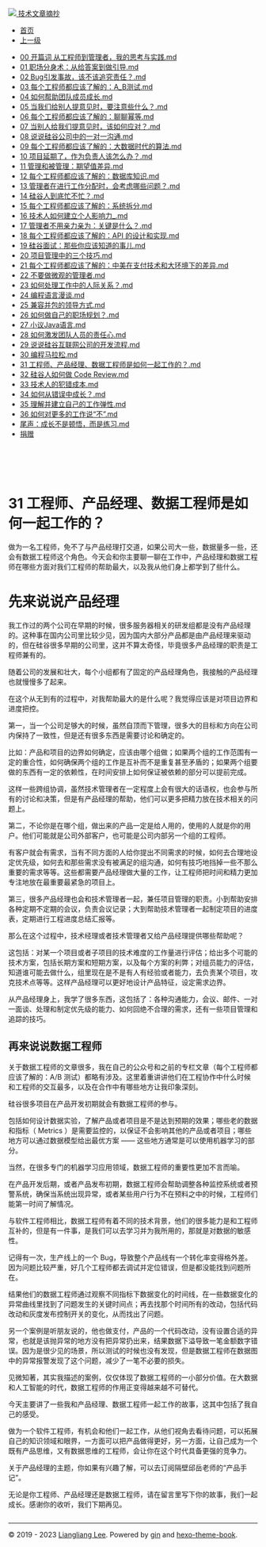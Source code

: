 <!DOCTYPE html>

<html xmlns="http://www.w3.org/1999/xhtml">
<head>
<head>
<meta content="text/html; charset=utf-8" http-equiv="Content-Type"/>
<meta content="width=device-width, initial-scale=1, maximum-scale=1.0, user-scalable=no" name="viewport"/>
<meta content="zh-cn" http-equiv="content-language"/>
<meta content="31 工程师、产品经理、数据工程师是如何一起工作的？" name="description"/>
<link href="/static/favicon.png" rel="icon"/>
<title>31 工程师、产品经理、数据工程师是如何一起工作的？ </title>
<link href="/static/index.css" rel="stylesheet"/>
<link href="/static/highlight.min.css" rel="stylesheet"/>
<script src="/static/highlight.min.js"></script>
<meta content="Hexo 4.2.0" name="generator"/>

</head>
<body>
<div class="book-container">
<div class="book-sidebar">
<div class="book-brand">
<a href="/">
<img src="/static/favicon.png"/>
<span>技术文章摘抄</span>
</a>
</div>
<div class="book-menu uncollapsible">
<ul class="uncollapsible">
<li><a class="current-tab" href="/">首页</a></li>
<li><a href="../">上一级</a></li>
</ul>
<ul class="uncollapsible">
<li>
<a class="menu-item" href="/%e4%b8%93%e6%a0%8f/%e6%9c%b1%e8%b5%9f%e7%9a%84%e6%8a%80%e6%9c%af%e7%ae%a1%e7%90%86%e8%af%be/00%20%e5%bc%80%e7%af%87%e8%af%8d%20%e4%bb%8e%e5%b7%a5%e7%a8%8b%e5%b8%88%e5%88%b0%e7%ae%a1%e7%90%86%e8%80%85%ef%bc%8c%e6%88%91%e7%9a%84%e6%80%9d%e8%80%83%e4%b8%8e%e5%ae%9e%e8%b7%b5.md" id="00 开篇词 从工程师到管理者，我的思考与实践.md">00 开篇词 从工程师到管理者，我的思考与实践.md</a>
</li>
<li>
<a class="menu-item" href="/%e4%b8%93%e6%a0%8f/%e6%9c%b1%e8%b5%9f%e7%9a%84%e6%8a%80%e6%9c%af%e7%ae%a1%e7%90%86%e8%af%be/01%20%e8%81%8c%e5%9c%ba%e5%88%86%e8%ba%ab%e6%9c%af%ef%bc%9a%e4%bb%8e%e7%bb%99%e7%ad%94%e6%a1%88%e5%88%b0%e5%81%9a%e5%bc%95%e5%af%bc.md" id="01 职场分身术：从给答案到做引导.md">01 职场分身术：从给答案到做引导.md</a>
</li>
<li>
<a class="menu-item" href="/%e4%b8%93%e6%a0%8f/%e6%9c%b1%e8%b5%9f%e7%9a%84%e6%8a%80%e6%9c%af%e7%ae%a1%e7%90%86%e8%af%be/02%20Bug%e5%bc%95%e5%8f%91%e4%ba%8b%e6%95%85%ef%bc%8c%e8%af%a5%e4%b8%8d%e8%af%a5%e8%bf%bd%e7%a9%b6%e8%b4%a3%e4%bb%bb%ef%bc%9f.md" id="02 Bug引发事故，该不该追究责任？.md">02 Bug引发事故，该不该追究责任？.md</a>
</li>
<li>
<a class="menu-item" href="/%e4%b8%93%e6%a0%8f/%e6%9c%b1%e8%b5%9f%e7%9a%84%e6%8a%80%e6%9c%af%e7%ae%a1%e7%90%86%e8%af%be/03%20%e6%af%8f%e4%b8%aa%e5%b7%a5%e7%a8%8b%e5%b8%88%e9%83%bd%e5%ba%94%e8%af%a5%e4%ba%86%e8%a7%a3%e7%9a%84%ef%bc%9aA_B%e6%b5%8b%e8%af%95.md" id="03 每个工程师都应该了解的：A_B测试.md">03 每个工程师都应该了解的：A_B测试.md</a>
</li>
<li>
<a class="menu-item" href="/%e4%b8%93%e6%a0%8f/%e6%9c%b1%e8%b5%9f%e7%9a%84%e6%8a%80%e6%9c%af%e7%ae%a1%e7%90%86%e8%af%be/04%20%e5%a6%82%e4%bd%95%e5%b8%ae%e5%8a%a9%e5%9b%a2%e9%98%9f%e6%88%90%e5%91%98%e6%88%90%e9%95%bf.md" id="04 如何帮助团队成员成长.md">04 如何帮助团队成员成长.md</a>
</li>
<li>
<a class="menu-item" href="/%e4%b8%93%e6%a0%8f/%e6%9c%b1%e8%b5%9f%e7%9a%84%e6%8a%80%e6%9c%af%e7%ae%a1%e7%90%86%e8%af%be/05%20%e5%bd%93%e6%88%91%e4%bb%ac%e7%bb%99%e5%88%ab%e4%ba%ba%e6%8f%90%e6%84%8f%e8%a7%81%e6%97%b6%ef%bc%8c%e8%a6%81%e6%b3%a8%e6%84%8f%e4%ba%9b%e4%bb%80%e4%b9%88%ef%bc%9f.md" id="05 当我们给别人提意见时，要注意些什么？.md">05 当我们给别人提意见时，要注意些什么？.md</a>
</li>
<li>
<a class="menu-item" href="/%e4%b8%93%e6%a0%8f/%e6%9c%b1%e8%b5%9f%e7%9a%84%e6%8a%80%e6%9c%af%e7%ae%a1%e7%90%86%e8%af%be/06%20%e6%af%8f%e4%b8%aa%e5%b7%a5%e7%a8%8b%e5%b8%88%e9%83%bd%e5%ba%94%e8%af%a5%e4%ba%86%e8%a7%a3%e7%9a%84%ef%bc%9a%e8%81%8a%e8%81%8a%e5%b9%82%e7%ad%89.md" id="06 每个工程师都应该了解的：聊聊幂等.md">06 每个工程师都应该了解的：聊聊幂等.md</a>
</li>
<li>
<a class="menu-item" href="/%e4%b8%93%e6%a0%8f/%e6%9c%b1%e8%b5%9f%e7%9a%84%e6%8a%80%e6%9c%af%e7%ae%a1%e7%90%86%e8%af%be/07%20%e5%bd%93%e5%88%ab%e4%ba%ba%e7%bb%99%e6%88%91%e4%bb%ac%e6%8f%90%e6%84%8f%e8%a7%81%e6%97%b6%ef%bc%8c%e8%af%a5%e5%a6%82%e4%bd%95%e5%ba%94%e5%af%b9%ef%bc%9f.md" id="07 当别人给我们提意见时，该如何应对？.md">07 当别人给我们提意见时，该如何应对？.md</a>
</li>
<li>
<a class="menu-item" href="/%e4%b8%93%e6%a0%8f/%e6%9c%b1%e8%b5%9f%e7%9a%84%e6%8a%80%e6%9c%af%e7%ae%a1%e7%90%86%e8%af%be/08%20%e8%af%b4%e8%af%b4%e7%a1%85%e8%b0%b7%e5%85%ac%e5%8f%b8%e4%b8%ad%e7%9a%84%e4%b8%80%e5%af%b9%e4%b8%80%e6%b2%9f%e9%80%9a.md" id="08 说说硅谷公司中的一对一沟通.md">08 说说硅谷公司中的一对一沟通.md</a>
</li>
<li>
<a class="menu-item" href="/%e4%b8%93%e6%a0%8f/%e6%9c%b1%e8%b5%9f%e7%9a%84%e6%8a%80%e6%9c%af%e7%ae%a1%e7%90%86%e8%af%be/09%20%e6%af%8f%e4%b8%aa%e5%b7%a5%e7%a8%8b%e5%b8%88%e9%83%bd%e5%ba%94%e8%af%a5%e4%ba%86%e8%a7%a3%e7%9a%84%ef%bc%9a%e5%a4%a7%e6%95%b0%e6%8d%ae%e6%97%b6%e4%bb%a3%e7%9a%84%e7%ae%97%e6%b3%95.md" id="09 每个工程师都应该了解的：大数据时代的算法.md">09 每个工程师都应该了解的：大数据时代的算法.md</a>
</li>
<li>
<a class="menu-item" href="/%e4%b8%93%e6%a0%8f/%e6%9c%b1%e8%b5%9f%e7%9a%84%e6%8a%80%e6%9c%af%e7%ae%a1%e7%90%86%e8%af%be/10%20%e9%a1%b9%e7%9b%ae%e5%bb%b6%e6%9c%9f%e4%ba%86%ef%bc%8c%e4%bd%9c%e4%b8%ba%e8%b4%9f%e8%b4%a3%e4%ba%ba%e8%af%a5%e6%80%8e%e4%b9%88%e5%8a%9e%ef%bc%9f.md" id="10 项目延期了，作为负责人该怎么办？.md">10 项目延期了，作为负责人该怎么办？.md</a>
</li>
<li>
<a class="menu-item" href="/%e4%b8%93%e6%a0%8f/%e6%9c%b1%e8%b5%9f%e7%9a%84%e6%8a%80%e6%9c%af%e7%ae%a1%e7%90%86%e8%af%be/11%20%e7%ae%a1%e7%90%86%e5%92%8c%e8%a2%ab%e7%ae%a1%e7%90%86%ef%bc%9a%e6%9c%9f%e6%9c%9b%e5%80%bc%e5%b7%ae%e5%bc%82.md" id="11 管理和被管理：期望值差异.md">11 管理和被管理：期望值差异.md</a>
</li>
<li>
<a class="menu-item" href="/%e4%b8%93%e6%a0%8f/%e6%9c%b1%e8%b5%9f%e7%9a%84%e6%8a%80%e6%9c%af%e7%ae%a1%e7%90%86%e8%af%be/12%20%e6%af%8f%e4%b8%aa%e5%b7%a5%e7%a8%8b%e5%b8%88%e9%83%bd%e5%ba%94%e8%af%a5%e4%ba%86%e8%a7%a3%e7%9a%84%ef%bc%9a%e6%95%b0%e6%8d%ae%e5%ba%93%e7%9f%a5%e8%af%86.md" id="12 每个工程师都应该了解的：数据库知识.md">12 每个工程师都应该了解的：数据库知识.md</a>
</li>
<li>
<a class="menu-item" href="/%e4%b8%93%e6%a0%8f/%e6%9c%b1%e8%b5%9f%e7%9a%84%e6%8a%80%e6%9c%af%e7%ae%a1%e7%90%86%e8%af%be/13%20%e7%ae%a1%e7%90%86%e8%80%85%e5%9c%a8%e8%bf%9b%e8%a1%8c%e5%b7%a5%e4%bd%9c%e5%88%86%e9%85%8d%e6%97%b6%ef%bc%8c%e4%bc%9a%e8%80%83%e8%99%91%e5%93%aa%e4%ba%9b%e9%97%ae%e9%a2%98%ef%bc%9f.md" id="13 管理者在进行工作分配时，会考虑哪些问题？.md">13 管理者在进行工作分配时，会考虑哪些问题？.md</a>
</li>
<li>
<a class="menu-item" href="/%e4%b8%93%e6%a0%8f/%e6%9c%b1%e8%b5%9f%e7%9a%84%e6%8a%80%e6%9c%af%e7%ae%a1%e7%90%86%e8%af%be/14%20%e7%a1%85%e8%b0%b7%e4%ba%ba%e5%88%b0%e5%ba%95%e5%bf%99%e4%b8%8d%e5%bf%99%ef%bc%9f.md" id="14 硅谷人到底忙不忙？.md">14 硅谷人到底忙不忙？.md</a>
</li>
<li>
<a class="menu-item" href="/%e4%b8%93%e6%a0%8f/%e6%9c%b1%e8%b5%9f%e7%9a%84%e6%8a%80%e6%9c%af%e7%ae%a1%e7%90%86%e8%af%be/15%20%e6%af%8f%e4%b8%aa%e5%b7%a5%e7%a8%8b%e5%b8%88%e9%83%bd%e5%ba%94%e8%af%a5%e4%ba%86%e8%a7%a3%e7%9a%84%ef%bc%9a%e7%b3%bb%e7%bb%9f%e6%8b%86%e5%88%86.md" id="15 每个工程师都应该了解的：系统拆分.md">15 每个工程师都应该了解的：系统拆分.md</a>
</li>
<li>
<a class="menu-item" href="/%e4%b8%93%e6%a0%8f/%e6%9c%b1%e8%b5%9f%e7%9a%84%e6%8a%80%e6%9c%af%e7%ae%a1%e7%90%86%e8%af%be/16%20%e6%8a%80%e6%9c%af%e4%ba%ba%e5%a6%82%e4%bd%95%e5%bb%ba%e7%ab%8b%e4%b8%aa%e4%ba%ba%e5%bd%b1%e5%93%8d%e5%8a%9b_.md" id="16 技术人如何建立个人影响力_.md">16 技术人如何建立个人影响力_.md</a>
</li>
<li>
<a class="menu-item" href="/%e4%b8%93%e6%a0%8f/%e6%9c%b1%e8%b5%9f%e7%9a%84%e6%8a%80%e6%9c%af%e7%ae%a1%e7%90%86%e8%af%be/17%20%e7%ae%a1%e7%90%86%e8%80%85%e4%b8%8d%e7%94%a8%e4%ba%b2%e5%8a%9b%e4%ba%b2%e4%b8%ba%ef%bc%9a%e5%85%b3%e9%94%ae%e6%98%af%e4%bb%80%e4%b9%88%ef%bc%9f.md" id="17 管理者不用亲力亲为：关键是什么？.md">17 管理者不用亲力亲为：关键是什么？.md</a>
</li>
<li>
<a class="menu-item" href="/%e4%b8%93%e6%a0%8f/%e6%9c%b1%e8%b5%9f%e7%9a%84%e6%8a%80%e6%9c%af%e7%ae%a1%e7%90%86%e8%af%be/18%20%e6%af%8f%e4%b8%aa%e5%b7%a5%e7%a8%8b%e5%b8%88%e9%83%bd%e5%ba%94%e8%af%a5%e4%ba%86%e8%a7%a3%e7%9a%84%ef%bc%9aAPI%20%e7%9a%84%e8%ae%be%e8%ae%a1%e5%92%8c%e5%ae%9e%e7%8e%b0.md" id="18 每个工程师都应该了解的：API 的设计和实现.md">18 每个工程师都应该了解的：API 的设计和实现.md</a>
</li>
<li>
<a class="menu-item" href="/%e4%b8%93%e6%a0%8f/%e6%9c%b1%e8%b5%9f%e7%9a%84%e6%8a%80%e6%9c%af%e7%ae%a1%e7%90%86%e8%af%be/19%20%e7%a1%85%e8%b0%b7%e9%9d%a2%e8%af%95%ef%bc%9a%e9%82%a3%e4%ba%9b%e4%bd%a0%e5%ba%94%e8%af%a5%e7%9f%a5%e9%81%93%e7%9a%84%e4%ba%8b%e5%84%bf.md" id="19 硅谷面试：那些你应该知道的事儿.md">19 硅谷面试：那些你应该知道的事儿.md</a>
</li>
<li>
<a class="menu-item" href="/%e4%b8%93%e6%a0%8f/%e6%9c%b1%e8%b5%9f%e7%9a%84%e6%8a%80%e6%9c%af%e7%ae%a1%e7%90%86%e8%af%be/20%20%e9%a1%b9%e7%9b%ae%e7%ae%a1%e7%90%86%e4%b8%ad%e7%9a%84%e4%b8%89%e4%b8%aa%e6%8a%80%e5%b7%a7.md" id="20 项目管理中的三个技巧.md">20 项目管理中的三个技巧.md</a>
</li>
<li>
<a class="menu-item" href="/%e4%b8%93%e6%a0%8f/%e6%9c%b1%e8%b5%9f%e7%9a%84%e6%8a%80%e6%9c%af%e7%ae%a1%e7%90%86%e8%af%be/21%20%e6%af%8f%e4%b8%aa%e5%b7%a5%e7%a8%8b%e5%b8%88%e9%83%bd%e5%ba%94%e8%af%a5%e4%ba%86%e8%a7%a3%e7%9a%84%ef%bc%9a%e4%b8%ad%e7%be%8e%e5%9c%a8%e6%94%af%e4%bb%98%e6%8a%80%e6%9c%af%e5%92%8c%e5%a4%a7%e7%8e%af%e5%a2%83%e4%b8%8b%e7%9a%84%e5%b7%ae%e5%bc%82.md" id="21 每个工程师都应该了解的：中美在支付技术和大环境下的差异.md">21 每个工程师都应该了解的：中美在支付技术和大环境下的差异.md</a>
</li>
<li>
<a class="menu-item" href="/%e4%b8%93%e6%a0%8f/%e6%9c%b1%e8%b5%9f%e7%9a%84%e6%8a%80%e6%9c%af%e7%ae%a1%e7%90%86%e8%af%be/22%20%e4%b8%8d%e8%a6%81%e5%81%9a%e5%be%ae%e8%a7%82%e7%9a%84%e7%ae%a1%e7%90%86%e8%80%85.md" id="22 不要做微观的管理者.md">22 不要做微观的管理者.md</a>
</li>
<li>
<a class="menu-item" href="/%e4%b8%93%e6%a0%8f/%e6%9c%b1%e8%b5%9f%e7%9a%84%e6%8a%80%e6%9c%af%e7%ae%a1%e7%90%86%e8%af%be/23%20%e5%a6%82%e4%bd%95%e5%a4%84%e7%90%86%e5%b7%a5%e4%bd%9c%e4%b8%ad%e7%9a%84%e4%ba%ba%e9%99%85%e5%85%b3%e7%b3%bb%ef%bc%9f.md" id="23 如何处理工作中的人际关系？.md">23 如何处理工作中的人际关系？.md</a>
</li>
<li>
<a class="menu-item" href="/%e4%b8%93%e6%a0%8f/%e6%9c%b1%e8%b5%9f%e7%9a%84%e6%8a%80%e6%9c%af%e7%ae%a1%e7%90%86%e8%af%be/24%20%e7%bc%96%e7%a8%8b%e8%af%ad%e8%a8%80%e6%bc%ab%e8%b0%88.md" id="24 编程语言漫谈.md">24 编程语言漫谈.md</a>
</li>
<li>
<a class="menu-item" href="/%e4%b8%93%e6%a0%8f/%e6%9c%b1%e8%b5%9f%e7%9a%84%e6%8a%80%e6%9c%af%e7%ae%a1%e7%90%86%e8%af%be/25%20%e5%85%bc%e5%ae%b9%e5%b9%b6%e5%8c%85%e7%9a%84%e9%a2%86%e5%af%bc%e6%96%b9%e5%bc%8f.md" id="25 兼容并包的领导方式.md">25 兼容并包的领导方式.md</a>
</li>
<li>
<a class="menu-item" href="/%e4%b8%93%e6%a0%8f/%e6%9c%b1%e8%b5%9f%e7%9a%84%e6%8a%80%e6%9c%af%e7%ae%a1%e7%90%86%e8%af%be/26%20%e5%a6%82%e4%bd%95%e5%81%9a%e8%87%aa%e5%b7%b1%e7%9a%84%e8%81%8c%e5%9c%ba%e8%a7%84%e5%88%92%ef%bc%9f.md" id="26 如何做自己的职场规划？.md">26 如何做自己的职场规划？.md</a>
</li>
<li>
<a class="menu-item" href="/%e4%b8%93%e6%a0%8f/%e6%9c%b1%e8%b5%9f%e7%9a%84%e6%8a%80%e6%9c%af%e7%ae%a1%e7%90%86%e8%af%be/27%20%e5%b0%8f%e8%ae%aeJava%e8%af%ad%e8%a8%80.md" id="27 小议Java语言.md">27 小议Java语言.md</a>
</li>
<li>
<a class="menu-item" href="/%e4%b8%93%e6%a0%8f/%e6%9c%b1%e8%b5%9f%e7%9a%84%e6%8a%80%e6%9c%af%e7%ae%a1%e7%90%86%e8%af%be/28%20%e5%a6%82%e4%bd%95%e6%bf%80%e5%8f%91%e5%9b%a2%e9%98%9f%e4%ba%ba%e5%91%98%e7%9a%84%e8%b4%a3%e4%bb%bb%e5%bf%83.md" id="28 如何激发团队人员的责任心.md">28 如何激发团队人员的责任心.md</a>
</li>
<li>
<a class="menu-item" href="/%e4%b8%93%e6%a0%8f/%e6%9c%b1%e8%b5%9f%e7%9a%84%e6%8a%80%e6%9c%af%e7%ae%a1%e7%90%86%e8%af%be/29%20%e8%af%b4%e8%af%b4%e7%a1%85%e8%b0%b7%e4%ba%92%e8%81%94%e7%bd%91%e5%85%ac%e5%8f%b8%e7%9a%84%e5%bc%80%e5%8f%91%e6%b5%81%e7%a8%8b.md" id="29 说说硅谷互联网公司的开发流程.md">29 说说硅谷互联网公司的开发流程.md</a>
</li>
<li>
<a class="menu-item" href="/%e4%b8%93%e6%a0%8f/%e6%9c%b1%e8%b5%9f%e7%9a%84%e6%8a%80%e6%9c%af%e7%ae%a1%e7%90%86%e8%af%be/30%20%e7%bc%96%e7%a8%8b%e9%a9%ac%e6%8b%89%e6%9d%be.md" id="30 编程马拉松.md">30 编程马拉松.md</a>
</li>
<li>
<a class="menu-item" href="/%e4%b8%93%e6%a0%8f/%e6%9c%b1%e8%b5%9f%e7%9a%84%e6%8a%80%e6%9c%af%e7%ae%a1%e7%90%86%e8%af%be/31%20%e5%b7%a5%e7%a8%8b%e5%b8%88%e3%80%81%e4%ba%a7%e5%93%81%e7%bb%8f%e7%90%86%e3%80%81%e6%95%b0%e6%8d%ae%e5%b7%a5%e7%a8%8b%e5%b8%88%e6%98%af%e5%a6%82%e4%bd%95%e4%b8%80%e8%b5%b7%e5%b7%a5%e4%bd%9c%e7%9a%84%ef%bc%9f.md" id="31 工程师、产品经理、数据工程师是如何一起工作的？.md">31 工程师、产品经理、数据工程师是如何一起工作的？.md</a>
</li>
<li>
<a class="menu-item" href="/%e4%b8%93%e6%a0%8f/%e6%9c%b1%e8%b5%9f%e7%9a%84%e6%8a%80%e6%9c%af%e7%ae%a1%e7%90%86%e8%af%be/32%20%e7%a1%85%e8%b0%b7%e4%ba%ba%e5%a6%82%e4%bd%95%e5%81%9a%20Code%20Review.md" id="32 硅谷人如何做 Code Review.md">32 硅谷人如何做 Code Review.md</a>
</li>
<li>
<a class="menu-item" href="/%e4%b8%93%e6%a0%8f/%e6%9c%b1%e8%b5%9f%e7%9a%84%e6%8a%80%e6%9c%af%e7%ae%a1%e7%90%86%e8%af%be/33%20%e6%8a%80%e6%9c%af%e4%ba%ba%e7%9a%84%e7%8a%af%e9%94%99%e6%88%90%e6%9c%ac.md" id="33 技术人的犯错成本.md">33 技术人的犯错成本.md</a>
</li>
<li>
<a class="menu-item" href="/%e4%b8%93%e6%a0%8f/%e6%9c%b1%e8%b5%9f%e7%9a%84%e6%8a%80%e6%9c%af%e7%ae%a1%e7%90%86%e8%af%be/34%20%e5%a6%82%e4%bd%95%e4%bb%8e%e9%94%99%e8%af%af%e4%b8%ad%e6%88%90%e9%95%bf%ef%bc%9f.md" id="34 如何从错误中成长？.md">34 如何从错误中成长？.md</a>
</li>
<li>
<a class="menu-item" href="/%e4%b8%93%e6%a0%8f/%e6%9c%b1%e8%b5%9f%e7%9a%84%e6%8a%80%e6%9c%af%e7%ae%a1%e7%90%86%e8%af%be/35%20%e7%90%86%e8%a7%a3%e5%b9%b6%e5%bb%ba%e7%ab%8b%e8%87%aa%e5%b7%b1%e7%9a%84%e5%b7%a5%e4%bd%9c%e5%bc%b9%e6%80%a7.md" id="35 理解并建立自己的工作弹性.md">35 理解并建立自己的工作弹性.md</a>
</li>
<li>
<a class="menu-item" href="/%e4%b8%93%e6%a0%8f/%e6%9c%b1%e8%b5%9f%e7%9a%84%e6%8a%80%e6%9c%af%e7%ae%a1%e7%90%86%e8%af%be/36%20%e5%a6%82%e4%bd%95%e5%af%b9%e6%9b%b4%e5%a4%9a%e7%9a%84%e5%b7%a5%e4%bd%9c%e8%af%b4%e2%80%9c%e4%b8%8d%e2%80%9d.md" id="36 如何对更多的工作说“不”.md">36 如何对更多的工作说“不”.md</a>
</li>
<li>
<a class="menu-item" href="/%e4%b8%93%e6%a0%8f/%e6%9c%b1%e8%b5%9f%e7%9a%84%e6%8a%80%e6%9c%af%e7%ae%a1%e7%90%86%e8%af%be/%e5%b0%be%e5%a3%b0%ef%bc%9a%e6%88%90%e9%95%bf%e4%b8%8d%e6%98%af%e9%a1%bf%e6%82%9f%ef%bc%8c%e8%80%8c%e6%98%af%e7%bb%83%e4%b9%a0.md" id="尾声：成长不是顿悟，而是练习.md">尾声：成长不是顿悟，而是练习.md</a>
</li>
<li><a href="/assets/捐赠.md">捐赠</a></li>
</ul>
</div>
</div>
<div class="sidebar-toggle" onclick="sidebar_toggle()" onmouseleave="remove_inner()" onmouseover="add_inner()">
<div class="sidebar-toggle-inner"></div>
</div>
<div class="off-canvas-content">
<div class="columns">
<div class="column col-12 col-lg-12">
<div class="book-navbar">
<header class="navbar">
<section class="navbar-section">
<a onclick="open_sidebar()">
<i class="icon icon-menu"></i>
</a>
</section>
</header>
</div>
<div class="book-content" style="max-width: 960px; margin: 0 auto;
    overflow-x: auto;
    overflow-y: hidden;">
<div class="book-post">

<p align="center" id="tip"></p>
<h1 class="title" data-id="31 工程师、产品经理、数据工程师是如何一起工作的？" id="title">31 工程师、产品经理、数据工程师是如何一起工作的？</h1>
<div><p>做为一名工程师，免不了与产品经理打交道，如果公司大一些，数据量多一些，还会有数据工程师这个角色。今天会和你主要聊一聊在工作中，产品经理和数据工程师在哪些方面对我们工程师的帮助最大，以及我从他们身上都学到了些什么。</p>
<h1 id="先来说说产品经理">先来说说产品经理</h1>
<p>我工作过的两个公司在早期的时候，很多服务器相关的研发组都是没有产品经理的。这种事在国内公司里比较少见，因为国内大部分产品都是由产品经理来驱动的，但在硅谷很多早期的公司里，这并不算太奇怪，毕竟很多产品经理的职责是工程师兼有的。</p>
<p>随着公司的发展和壮大，每个小组都有了固定的产品经理角色，我接触的产品经理也就慢慢多了起来。</p>
<p>在这个从无到有的过程中，对我帮助最大的是什么呢？我觉得应该是对项目边界和进度把控。</p>
<p>第一，当一个公司足够大的时候，虽然自顶而下管理，很多大的目标和方向在公司内保持了一致性，但是还有很多东西是需要讨论和确定的。</p>
<p>比如：产品和项目的边界如何确定，应该由哪个组做；如果两个组的工作范围有一定的重合性，如何确保两个组的工作是互补而不是重复甚至矛盾的；如果两个组要做的东西有一定的依赖性，在时间安排上如何保证被依赖的部分可以提前完成。</p>
<p>这样一些跨组协调，虽然技术管理者在一定程度上会有很大的话语权，也会参与所有的讨论和决策，但是有产品经理的帮助，他们可以更多把精力放在技术相关的问题上。</p>
<p>第二，不论你是在哪个组，做出来的产品一定是给人用的，使用的人就是你的用户。他们可能就是公司外部客户，也可能是公司内部另一个组的工程师。</p>
<p>有客户就会有需求，当有不同方面的人给你提出不同需求的时候，如何去合理地设定优先级，如何去和那些需求没有被满足的组沟通，如何有技巧地挡掉一些不那么重要的需求等等。这些都需要产品经理做大量的工作，让工程师把时间和精力更加专注地放在最重要最紧急的项目上。</p>
<p>第三，很多产品经理也会和技术管理者一起，兼任项目管理的职责。小到帮助安排各种定期不定期的会议，负责会议记录；大到帮助技术管理者一起制定项目的进度表，定期进行工程进度总结汇报等。</p>
<p>那么在这个过程中，技术经理或者技术管理者又给产品经理提供哪些帮助呢？</p>
<p>这包括：对某一个项目或者子项目的技术难度的工作量进行评估；给出多个可能的技术方案，包括长期方案和短期方案，以及每个方案的利弊；对组员能力的评估，知道谁可能去做什么，组里现在是不是有人有经验或者能力，去负责某个项目，攻克技术点等等。这样产品经理可以更好地设计产品特征，设定需求边界。</p>
<p>从产品经理身上，我学了很多东西，这包括了：各种沟通能力，会议、邮件、一对一面谈、处理和制定优先级的能力、如何回绝不合理的需求，还有一些项目管理和追踪的技巧。</p>
<h2 id="再来说说数据工程师">再来说说数据工程师</h2>
<p>关于数据工程师的文章很多，我在自己的公众号和之前的专栏文章（每个工程师都应该了解的：A/B 测试）都略有涉及。这里着重讲讲他们在工程协作中什么时候和工程师的交互最多，以及在合作中有哪些地方让我印象深刻。</p>
<p>硅谷很多项目在产品开发初期就会有数据工程师的参与。</p>
<p>包括如何设计数据实验，了解产品或者项目是不是达到预期的效果；哪些老的数据和指标（ Metrics ）是需要监控的，以保证不会影响其他的产品或者项目；哪些地方可以通过数据模型给出最优方案 —— 这些地方通常是可以使用机器学习的部分。</p>
<p>当然，在很多专门的机器学习应用领域，数据工程师的重要性更加不言而喻。</p>
<p>在产品开发后期，或者产品发布初期，数据工程师会帮助调整各种监控系统或者预警系统，确保当系统出现异常，或者某些用户行为不在预料之中的时候，工程师们能第一时间了解情况。</p>
<p>与软件工程师相比，数据工程师有着不同的技术背景，他们的很多能力是和工程师互补的，但是有一件事，是我们可以去学习并为我所用的，那就是对数据的敏感性。</p>
<p>记得有一次，生产线上的一个 Bug，导致整个产品线有一个转化率变得格外差。因为问题比较严重，好几个工程师都去调试并定位错误，但是都没能找到问题所在。</p>
<p>结果他们的数据工程师通过观察不同指标下数据变化的时间线，在一些数据变化的异常曲线里找到了问题发生的关键时间点；再去找那个时间所有的改动，包括代码改动和灰度发布控制开关的变化，从而找出了问题。</p>
<p>另一个案例是听朋友说的，他也做支付，产品的一个代码改动，没有设置合适的异常，也就是该抛异常的地方没有把异常扔出来，结果数据下溢导致一笔金额数字错误。因为是很少见的场景，所以测试的时候也没有发现，但是数据工程师在数据图中的异常报警发现了这个问题，减少了一笔不必要的损失。</p>
<p>见微知著，其实我描述的案例，仅仅体现了数据工程师的一小部分价值。在大数据和人工智能的时代，数据工程师的作用正变得越来越不可替代。</p>
<p>今天主要讲了一些我和产品经理、数据工程师一起工作的故事，这其中包括了我自己的感受。</p>
<p>做为一个软件工程师，有机会和他们一起工作，从他们视角去看待问题，可以拓展自己的知识领域和眼界，一方面可以把产品做得更好，另一方面，让自己成为一个既有产品思维，又有数据思维的工程师，会让你在这个时代具备更强的竞争力。</p>
<p>关于产品经理的主题，你如果有兴趣了解，可以去订阅隔壁邱岳老师的“产品手记”。</p>
<p>无论是你工程师、产品经理还是数据工程师，请在留言里写下你的故事，我们一起成长。感谢你的收听，我们下期再见。</p>
</div>
</div>
<div>
<div id="prePage" style="float: left">
</div>
<div id="nextPage" style="float: right">
</div>
</div>
</div>
</div>
</div>
<div class="copyright">
<hr/>
<p>© 2019 - 2023 <a href="/cdn-cgi/l/email-protection#6e020202575a5f5f5e592e09030f0702400d0103" target="_blank">Liangliang Lee</a>.
                    Powered by <a href="https://github.com/gin-gonic/gin" target="_blank">gin</a> and <a href="https://github.com/kaiiiz/hexo-theme-book" target="_blank">hexo-theme-book</a>.</p>
</div>
</div>
<a class="off-canvas-overlay" onclick="hide_canvas()"></a>
</div>
<script>(function(){function c(){var b=a.contentDocument||a.contentWindow.document;if(b){var d=b.createElement('script');d.innerHTML="window.__CF$cv$params={r:'8f0d41872b200f0c',t:'MTczNDAwMTcwMS4wMDAwMDA='};var a=document.createElement('script');a.nonce='';a.src='/cdn-cgi/challenge-platform/scripts/jsd/main.js';document.getElementsByTagName('head')[0].appendChild(a);";b.getElementsByTagName('head')[0].appendChild(d)}}if(document.body){var a=document.createElement('iframe');a.height=1;a.width=1;a.style.position='absolute';a.style.top=0;a.style.left=0;a.style.border='none';a.style.visibility='hidden';document.body.appendChild(a);if('loading'!==document.readyState)c();else if(window.addEventListener)document.addEventListener('DOMContentLoaded',c);else{var e=document.onreadystatechange||function(){};document.onreadystatechange=function(b){e(b);'loading'!==document.readyState&&(document.onreadystatechange=e,c())}}}})();</script></body>

<script src="/static/index.js"></script>
</head></html>